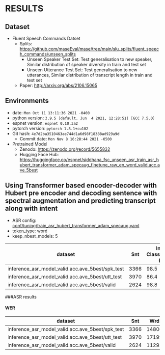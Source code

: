 <!-- Generated by ./scripts/utils/show_asr_result.sh -->
# RESULTS

## Dataset
- Fluent Speech Commands Datset
  - Splits: https://github.com/maseEval/mase/tree/main/slu_splits/fluent_speech_commands/unseen_splits
    - Unseen Speaker Test Set: Test generalisation to new speaker, Similar distribution of speaker diversity in train and test set
    - Unseen Utterance Test Set: Test generalisation to new utterances, Similar distribution of transcript length in train and test set
  - Paper: http://arxiv.org/abs/2106.15065

## Environments
- date: `Mon Oct 11 13:11:36 2021 -0400`
- python version: `3.9.5 (default, Jun  4 2021, 12:28:51) [GCC 7.5.0]`
- espnet version: `espnet 0.10.3a2`
- pytorch version: `pytorch 1.8.1+cu102`
- Git hash: `4e7d2ba3510463ae744d1a6d98f18388ad929a9d`
  - Commit date: `Mon Nov 8 16:28:44 2021 -0500`
- Pretrained Model
  - Zenodo: https://zenodo.org/record/5655832
  - Hugging Face Hub: https://huggingface.co/espnet/siddhana_fsc_unseen_asr_train_asr_hubert_transformer_adam_specaug_finetune_raw_en_word_valid.acc.ave_5best

## Using Transformer based encoder-decoder with Hubert pre encoder and decoding sentence with spectral augmentation and predicting transcript along with intent
- ASR config: [conf/tuning/train_asr_hubert_transformer_adam_specaug.yaml](conf/tuning/train_asr_hubert_transformer_adam_specaug.yaml)
- token_type: word
- keep_nbest_models: 5

|dataset|Snt|Intent Classification (%)|
|---|---|---|
|inference_asr_model_valid.acc.ave_5best/spk_test|3366|98.5|
|inference_asr_model_valid.acc.ave_5best/utt_test|3970|86.4|
|inference_asr_model_valid.acc.ave_5best/valid|2624|98.8|

###ASR results

#### WER

|dataset|Snt|Wrd|Corr|Sub|Del|Ins|Err|S.Err|
|---|---|---|---|---|---|---|---|---|
|inference_asr_model_valid.acc.ave_5best/spk_test|3366|14806|99.1|0.5|0.4|0.4|1.3|3.1|
|inference_asr_model_valid.acc.ave_5best/utt_test|3970|17199|91.0|6.5|2.5|5.3|14.4|49.3|
|inference_asr_model_valid.acc.ave_5best/valid|2624|11295|99.3|0.4|0.2|0.2|0.9|2.1|


